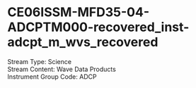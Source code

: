 # CE06ISSM-MFD35-04-ADCPTM000-recovered_inst-adcpt_m_wvs_recovered

Stream Type: Science<br>
Stream Content: Wave Data Products<br>
Instrument Group Code: ADCP<br>

